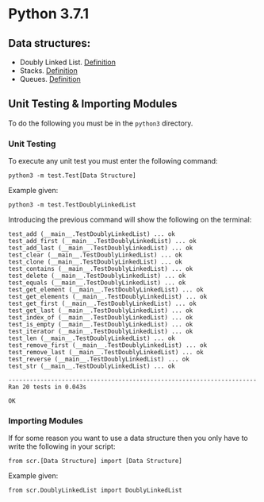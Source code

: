 # Python 3.7.1
## Data structures:
* Doubly Linked List. [Definition](https://en.wikipedia.org/wiki/Doubly_linked_list)
* Stacks. [Definition](https://en.wikipedia.org/wiki/Stack_(abstract_data_type))
* Queues. [Definition](https://en.wikipedia.org/wiki/Queue_(abstract_data_type))

## Unit Testing & Importing Modules
To do the following you must be in the ```python3``` directory.

### Unit Testing
To execute any unit test you must enter the following command:
```
python3 -m test.Test[Data Structure]
```

Example given:
```
python3 -m test.TestDoublyLinkedList
```
Introducing the previous command will show the following on the terminal:
```
test_add (__main__.TestDoublyLinkedList) ... ok
test_add_first (__main__.TestDoublyLinkedList) ... ok
test_add_last (__main__.TestDoublyLinkedList) ... ok
test_clear (__main__.TestDoublyLinkedList) ... ok
test_clone (__main__.TestDoublyLinkedList) ... ok
test_contains (__main__.TestDoublyLinkedList) ... ok
test_delete (__main__.TestDoublyLinkedList) ... ok
test_equals (__main__.TestDoublyLinkedList) ... ok
test_get_element (__main__.TestDoublyLinkedList) ... ok
test_get_elements (__main__.TestDoublyLinkedList) ... ok
test_get_first (__main__.TestDoublyLinkedList) ... ok
test_get_last (__main__.TestDoublyLinkedList) ... ok
test_index_of (__main__.TestDoublyLinkedList) ... ok
test_is_empty (__main__.TestDoublyLinkedList) ... ok
test_iterator (__main__.TestDoublyLinkedList) ... ok
test_len (__main__.TestDoublyLinkedList) ... ok
test_remove_first (__main__.TestDoublyLinkedList) ... ok
test_remove_last (__main__.TestDoublyLinkedList) ... ok
test_reverse (__main__.TestDoublyLinkedList) ... ok
test_str (__main__.TestDoublyLinkedList) ... ok

----------------------------------------------------------------------
Ran 20 tests in 0.043s

OK
```

### Importing Modules
If for some reason you want to use a data structure then you only have to write the following in your script:
```
from scr.[Data Structure] import [Data Structure]
```

Example given:
```
from scr.DoublyLinkedList import DoublyLinkedList
```